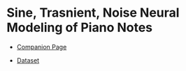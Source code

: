 # Sine, Trasnient, Noise Neural Modeling of Piano Notes

- [Companion Page]([https://riccardovib.github.io/STN/](https://riccardovib.github.io/STN_Neural_pages/))

- [Dataset](https://www.kaggle.com/datasets/riccardosimionato/pianorecordingssinglenotes)
